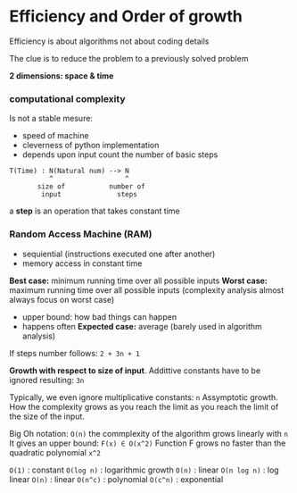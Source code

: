 # Efficiency and Order of growth

Efficiency is about algorithms not about coding details

The clue is to reduce the problem to a previously solved problem

**2 dimensions: space & time**

### computational complexity
Is not a stable mesure:
- speed of machine
- cleverness of python implementation
- depends upon input
count the number of basic steps
```
T(Time) : N(Natural num) --> N
          ^                  ^
       size of           number of
        input              steps
```
a **step** is an operation that takes constant time

### Random Access Machine (RAM)
- sequiential (instructions executed one after another)
- memory access in constant time

**Best case:** minimum running time over all possible inputs
**Worst case:** maximum running time over all possible inputs (complexity analysis almost always focus on worst case)
- upper bound: how bad things can happen
- happens often
**Expected case:** average (barely used in algorithm analysis)

If steps number follows:
`2 + 3n + 1`

**Growth with respect to size of input**. Addittive constants have to be ignored resulting:
`3n`

Typically, we even ignore multiplicative constants:
`n`
Assymptotic growth. How the complexity grows as you reach the limit as you reach the limit of the size of the input.

Big Oh notation: `O(n)` the commplexity of the algorithm grows linearly with `n`
It gives an upper bound: `F(x) ∈ O(x^2)` Function F grows no faster than the quadratic polynomial `x^2`

`O(1)` : constant
`O(log n)` : logarithmic growth
`O(n)` : linear
`O(n log n)` : log linear
`O(n)` : linear
`O(n^c)` : polynomial
`O(c^n)` : exponential

